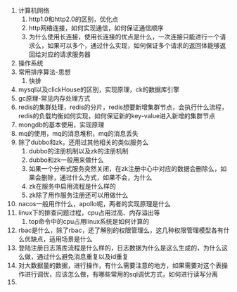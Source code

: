 1. 计算机网络
	1. http1.0和http2.0的区别，优化点
	2. http网络连接，如何实现通信，如何保证通信顺序
	3. 为什么使用长连接，使用长连接的优点是什么，一次连接只能进行一个请求么，如果可以多个，通过什么实现，如何保证多个请求的返回体能够返回给对应的请求服务器
2. 操作系统
3. 常用排序算法-思想
	1. 快排
4. mysql以及clickHouse的区别，实现原理，ck的数据库引擎
5. gc原理-常见内存处理方式
6. redis的集群处理，redis的分片，redis想要新增集群节点，会执行什么流程，redis的负载均衡如何实现，如何保证新的key-value进入新增的集群节点
7. mongdb的基本使用，实现原理
8. mq的使用，mq的消息堆积，mq的消息丢失
9. 除了dubbo和zk，还用过其他相关的类似服务么
	1. dubbo的注册机制以及zk的注册机制
	2. dubbo和zk一般用来做什么
	3. 如果一个分布式服务突然关闭，在zk注册中心中对应的数据会删除么，如果会删除，通过什么方式，如果不会，为什么
	4. zk在服务中启用流程是什么样的
	5. zk除了用作服务注册还可以用做什么
10. nacos一般用作什么，apollo呢，两者的实现原理是什么
11. linux下的排查问题过程，cpu占用过高、内存溢出等
	1. top命令中的cpu占用linux系统是如何计算的
12. rbac是什么，除了rbac，还了解别的权限管理么，这几种权限管理模型各有什么优缺点，适用场景是什么
13. 登陆注册日志落库流程是什么样的，日志数据为什么是这么生成的，为什么这么做，通过什么避免消息重复以及id重复
14. 对大数据量的数据，进行操作，有什么需要注意的地方，如果需要对这个表操作进行调优，应该怎么做，有哪些常用的sql调优方式，如何进行读写分离
15. 